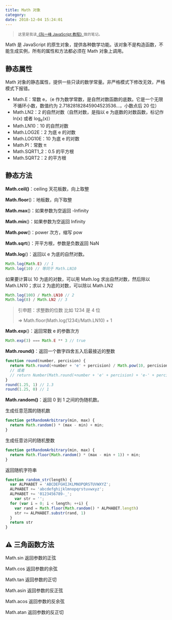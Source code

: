 ```yaml
---
title: Math 对象
category:
date: 2018-12-04 15:24:01
---
```


> <sup>这里是我读[《阮一峰 JavaScript 教程》](https://wangdoc.com/javascript/)做的笔记。</sup>

Math 是 JavaScript 的原生对象，提供各种数学功能。该对象不是构造函数，不能生成实例，所有的属性和方法都必须在 Math 对象上调用。

## 静态属性

Math 对象的静态属性，提供一些只读的数学常量。非严格模式下修改无效，严格模式下报错。

- Math.E：常数 e，（e 作为数学常数，是自然对数函数的底数。它是一个无限不循环小数，数值约为 2.71828182845904523536…，小数点后 20 位）
- Math.LN2：2 的自然对数（自然对数，是指以 e 为底数的对数函数，标记作 ln(x) 或者 log<sub>e</sub>(x)）
- Math.LN10：10 的自然对数
- Math.LOG2E：2 为底 e 的对数
- Math.LOG10E：10 为底 e 的对数
- Math.PI：常数 π
- Math.SQRT1_2：0.5 的平方根
- Math.SQRT2：2 的平方根

## 静态方法

**Math.ceil()**：ceiling 天花板数，向上取整

**Math.floor**()：地板数，向下取整

**Math.max**()：如果参数为空返回 -Infinity

**Math.min**()：如果参数为空返回 Infinity

**Math.pow**()：power 次方，缩写 pow

**Math.sqrt**()：开平方根，参数是负数返回 NaN

**Math.log**()：返回以 e 为底的自然对数。

```js
Math.log(Math.E) // 1
Math.log(10) // 等同于 Math.LN10
```

如果要计算以 10 为底的对数，可以用 Math.log 求出自然对数，然后除以 Math.LN10；求以 2 为底的对数，可以除以 Math.LN2

```js
Math.log(100) / Math.LN10 // 2
Math.log(8) / Math.LN2 // 3
```

> 引申题：求整数的位数 比如 1234 是 4 位
>
> => Math.floor(Math.log(1234)/Math.LN10) + 1

**Math.exp**()：返回常数 e 的参数次方

```js
Math.exp(3) === Math.E ** 3 // true
```

**Math.round()**：返回一个数字四舍五入后最接近的整数

```js
function round(number, percision) {
  return Math.round(+number + 'e' + percision) / Math.pow(10, percision);
  // 或者
  // return Number(Math.round(+number + 'e' + percision) + 'e-' + percision)
}
round(1.25, 1) // 1.3
round(1.25, 0) // 1
```

**Math.random()**：返回 0 到 1 之间的伪随机数。

生成任意范围的随机数

```js
function getRandomArbitrary(min, max) {
  return Math.random() * (max - min) + min;
}
```

生成任意访问的随机整数

```js
function getRandomArbitrary(min, max) {
  return Math.floor(Math.random() * (max - min + 1)) + min;
}
```

返回随机字符串

```js
function random_str(length) {
  var ALPHABET = 'ABCDEFGHIJKLMNOPQRSTUVWXYZ';
  ALPHABET += 'abcdefghijklmnopqrstuvwxyz';
  ALPHABET += '0123456789-_';
	var str = '';
  for (var i = 0; i < length; ++i) {
    var rand = Math.floor(Math.random() * ALPHABET.length)
    str += ALPHABET.substr(rand, 1)
  }
  return str
}
```

## ⚠️ 三角函数方法

Math.sin 返回参数的正弦

Math.cos 返回参数的余弦

Math.tan 返回参数的正切

Math.asin 返回参数的反正弦

Math.acos 返回参数的反余弦

Math.atan 返回参数的反正切